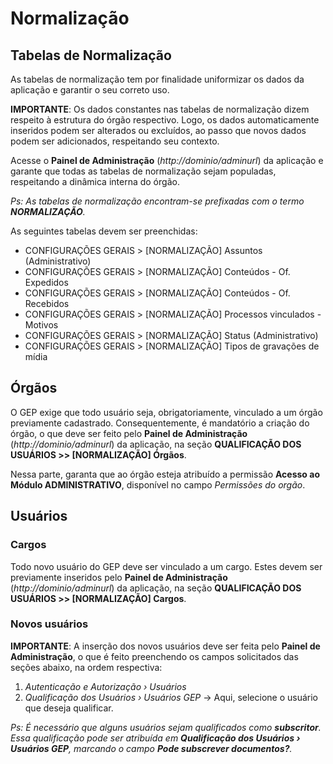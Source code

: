 # Normalização

## Tabelas de Normalização

As tabelas de normalização tem por finalidade uniformizar os dados da aplicação e garantir o seu correto uso.

**IMPORTANTE**: Os dados constantes nas tabelas de normalização dizem respeito à estrutura do órgão respectivo. Logo, os dados automaticamente inseridos podem ser alterados ou excluídos, ao passo que novos dados podem ser adicionados, respeitando seu contexto.

Acesse o **Painel de Administração** (_http://dominio/adminurl_) da aplicação e garante que todas as tabelas de normalização sejam populadas, respeitando a dinâmica interna do órgão.

_Ps: As tabelas de normalização encontram-se prefixadas com o termo **NORMALIZAÇÃO**._

As seguintes tabelas devem ser preenchidas:

- CONFIGURAÇÕES GERAIS > [NORMALIZAÇÃO] Assuntos (Administrativo)
- CONFIGURAÇÕES GERAIS > [NORMALIZAÇÃO] Conteúdos - Of. Expedidos
- CONFIGURAÇÕES GERAIS > [NORMALIZAÇÃO] Conteúdos - Of. Recebidos
- CONFIGURAÇÕES GERAIS > [NORMALIZAÇÃO] Processos vinculados - Motivos
- CONFIGURAÇÕES GERAIS > [NORMALIZAÇÃO] Status (Administrativo)
- CONFIGURAÇÕES GERAIS > [NORMALIZAÇÃO] Tipos de gravações de mídia

## Órgãos

O GEP exige que todo usuário seja, obrigatoriamente, vinculado a um órgão previamente cadastrado. Consequentemente, é mandatório a criação do órgão, o que deve ser feito pelo **Painel de Administração** (_http://dominio/adminurl_) da aplicação, na seção **QUALIFICAÇÃO DOS USUÁRIOS >> [NORMALIZAÇÃO] Órgãos**.

Nessa parte, garanta que ao órgão esteja atribuído a permissão **Acesso ao Módulo ADMINISTRATIVO**, disponível no campo _Permissões do orgão_.

## Usuários

### Cargos

Todo novo usuário do GEP deve ser vinculado a um cargo. Estes devem ser previamente inseridos pelo **Painel de Administração** (_http://dominio/adminurl_) da aplicação, na seção **QUALIFICAÇÃO DOS USUÁRIOS >> [NORMALIZAÇÃO] Cargos**.

### Novos usuários

**IMPORTANTE**: A inserção dos novos usuários deve ser feita pelo **Painel de Administração**, o que é feito preenchendo os campos solicitados das seções abaixo, na ordem respectiva:

1. _Autenticação e Autorização › Usuários_
2. _Qualificação dos Usuários › Usuários GEP_ -> Aqui, selecione o usuário que deseja qualificar.

_Ps: É necessário que alguns usuários sejam qualificados como **subscritor**. Essa qualificação pode ser atribuída em **Qualificação dos Usuários › Usuários GEP**, marcando o campo **Pode subscrever documentos?**._
